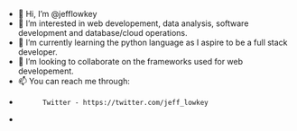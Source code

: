 - 👋 Hi, I’m @jefflowkey
- 👀 I’m interested in web developement, data analysis, software development and database/cloud operations.
- 🌱 I’m currently learning the python language as I aspire to be a full stack developer.
- 💞️ I’m looking to collaborate on the frameworks used for web developement.
- 📫 You can reach me through:
-           Twitter - https://twitter.com/jeff_lowkey
-     
<!---
jefflowkey/jefflowkey is a ✨ special ✨ repository because its `README.md` (this file) appears on your GitHub profile.
You can click the Preview link to take a look at your changes.
--->
